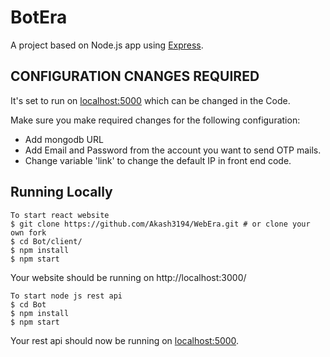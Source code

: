 # BotEra  

A project based on Node.js app using [Express](http://expressjs.com/).

## CONFIGURATION CNANGES REQUIRED

It's set to run on [localhost:5000](http://localhost:5000) which can be changed in the Code.

Make sure you make required changes for the following configuration:

- Add mongodb URL
- Add Email and Password from the account you want to send OTP mails. 
- Change variable 'link' to change the default IP in front end code.

## Running Locally

```
To start react website 
$ git clone https://github.com/Akash3194/WebEra.git # or clone your own fork
$ cd Bot/client/
$ npm install
$ npm start
```
Your website should be running on http://localhost:3000/


```
To start node js rest api
$ cd Bot
$ npm install
$ npm start

```

Your rest api should now be running on [localhost:5000](http://localhost:5000/).
